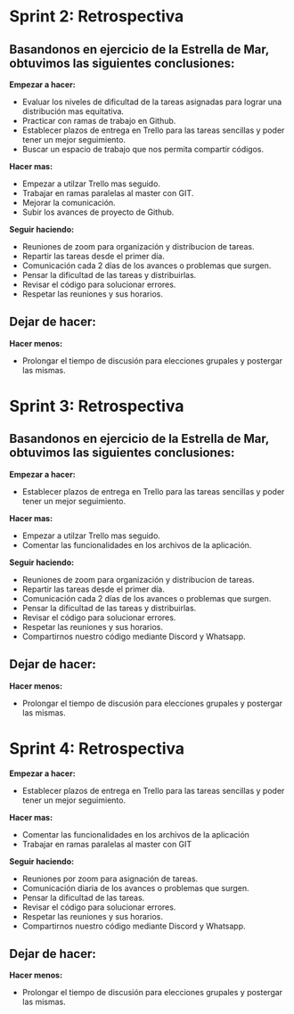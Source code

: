 # Sprint 2: Retrospectiva
## Basandonos en ejercicio de la Estrella de Mar, obtuvimos las siguientes conclusiones:

**Empezar a hacer:**
- Evaluar los niveles de dificultad de la tareas asignadas para lograr una distribución mas equitativa.
- Practicar con ramas de trabajo en Github.
- Establecer plazos de entrega en Trello para las tareas sencillas y poder tener un mejor seguimiento.
- Buscar un espacio de trabajo que nos permita compartir códigos.

**Hacer mas:**
- Empezar a utilzar Trello mas seguido.
- Trabajar en ramas paralelas al master con GIT.
- Mejorar la comunicación.
- Subir los avances de proyecto de Github.

**Seguir haciendo:**
- Reuniones de zoom para organización y distribucion de tareas.
- Repartir las tareas desde el primer día.
- Comunicación cada 2 días de los avances o problemas que surgen.
- Pensar la dificultad de las tareas y distribuirlas.
- Revisar el código para solucionar errores.
- Respetar las reuniones y sus horarios.

**Dejar de hacer:**
- 

**Hacer menos:**
- Prolongar el tiempo de discusión para elecciones grupales y postergar las mismas.


# Sprint 3: Retrospectiva
## Basandonos en ejercicio de la Estrella de Mar, obtuvimos las siguientes conclusiones:

**Empezar a hacer:**
- Establecer plazos de entrega en Trello para las tareas sencillas y poder tener un mejor seguimiento.

**Hacer mas:**
- Empezar a utilzar Trello mas seguido.
- Comentar las funcionalidades en los archivos de la aplicación.

**Seguir haciendo:**
- Reuniones de zoom para organización y distribucion de tareas.
- Repartir las tareas desde el primer día.
- Comunicación cada 2 días de los avances o problemas que surgen.
- Pensar la dificultad de las tareas y distribuirlas.
- Revisar el código para solucionar errores.
- Respetar las reuniones y sus horarios.
- Compartirnos nuestro código mediante Discord y Whatsapp.

**Dejar de hacer:**
- 

**Hacer menos:**
- Prolongar el tiempo de discusión para elecciones grupales y postergar las mismas.

# Sprint 4: Retrospectiva
**Empezar a hacer:**
- Establecer plazos de entrega en Trello para las tareas sencillas y poder tener un mejor seguimiento. 

**Hacer mas:**
- Comentar las funcionalidades en los archivos de la aplicación
- Trabajar en ramas paralelas al master con GIT 

**Seguir haciendo:**
- Reuniones por zoom para asignación de tareas.
- Comunicación diaria de los avances o problemas que surgen.
- Pensar la dificultad de las tareas.
- Revisar el código para solucionar errores.
- Respetar las reuniones y sus horarios.
- Compartirnos nuestro código mediante Discord y Whatsapp.

**Dejar de hacer:**
- 

**Hacer menos:**
- Prolongar el tiempo de discusión para elecciones grupales y postergar las mismas.